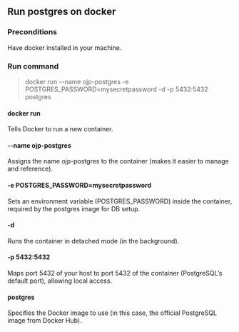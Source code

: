 ## Run postgres on docker

### Preconditions
Have docker installed in your machine.

### Run command

> docker run --name ojp-postgres -e POSTGRES_PASSWORD=mysecretpassword -d -p 5432:5432 postgres


#### docker run 
Tells Docker to run a new container.

#### --name ojp-postgres	
Assigns the name ojp-postgres to the container (makes it easier to manage and reference).

#### -e POSTGRES_PASSWORD=mysecretpassword	
Sets an environment variable (POSTGRES_PASSWORD) inside the container, required by the postgres image for DB setup.

#### -d	
Runs the container in detached mode (in the background).

#### -p 5432:5432	
Maps port 5432 of your host to port 5432 of the container (PostgreSQL’s default port), allowing local access.

#### postgres	
Specifies the Docker image to use (in this case, the official PostgreSQL image from Docker Hub).